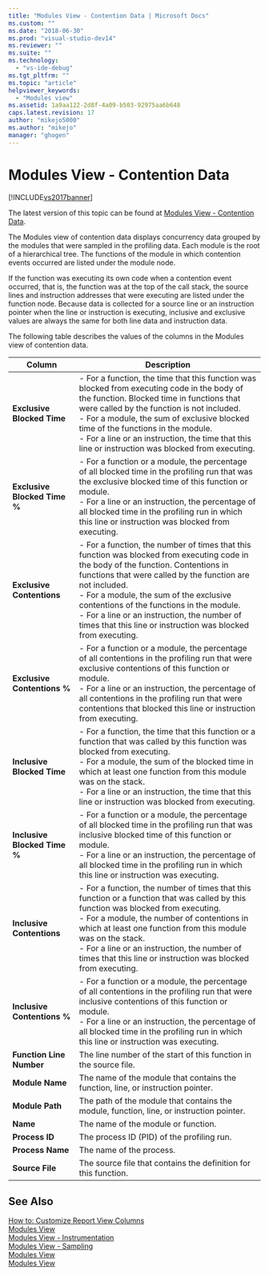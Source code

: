 ```yaml
---
title: "Modules View - Contention Data | Microsoft Docs"
ms.custom: ""
ms.date: "2018-06-30"
ms.prod: "visual-studio-dev14"
ms.reviewer: ""
ms.suite: ""
ms.technology: 
  - "vs-ide-debug"
ms.tgt_pltfrm: ""
ms.topic: "article"
helpviewer_keywords: 
  - "Modules view"
ms.assetid: 1a9aa122-2d8f-4a09-b503-92975aa6b648
caps.latest.revision: 17
author: "mikejo5000"
ms.author: "mikejo"
manager: "ghogen"
---
```

# Modules View - Contention Data
[!INCLUDE[vs2017banner](../includes/vs2017banner.md)]

The latest version of this topic can be found at [Modules View - Contention Data](https://docs.microsoft.com/visualstudio/profiling/modules-view-contention-data).  
  
The Modules view of contention data displays concurrency data grouped by the modules that were sampled in the profiling data. Each module is the root of a hierarchical tree. The functions of the module in which contention events occurred are listed under the module node.  
  
 If the function was executing its own code when a contention event occurred, that is, the function was at the top of the call stack, the source lines and instruction addresses that were executing are listed under the function node. Because data is collected for a source line or an instruction pointer when the line or instruction is executing, inclusive and exclusive values are always the same for both line data and instruction data.  
  
 The following table describes the values of the columns in the Modules view of contention data.  
  
|Column|Description|  
|------------|-----------------|  
|**Exclusive Blocked Time**|-   For a function, the time that this function was blocked from executing code in the body of the function. Blocked time in functions that were called by the function is not included.<br />-   For a module, the sum of exclusive blocked time of the functions in the module.<br />-   For a line or an instruction, the time that this line or instruction was blocked from executing.|  
|**Exclusive Blocked Time %**|-   For a function or a module, the percentage of all blocked time in the profiling run that was the exclusive blocked time of this function or module.<br />-   For a line or an instruction, the percentage of all blocked time in the profiling run in which this line or instruction was blocked from executing.|  
|**Exclusive Contentions**|-   For a function, the number of times that this function was blocked from executing code in the body of the function. Contentions in functions that were called by the function are not included.<br />-   For a module, the sum of the exclusive contentions of the functions in the module.<br />-   For a line or an instruction, the number of times that this line or instruction was blocked from executing.|  
|**Exclusive Contentions %**|-   For a function or a module, the percentage of all contentions in the profiling run that were exclusive contentions of this function or module.<br />-   For a line or an instruction, the percentage of all contentions in the profiling run that were contentions that blocked this line or instruction from executing.|  
|**Inclusive Blocked Time**|-   For a function, the time that this function or a function that was called by this function was blocked from executing.<br />-   For a module, the sum of the blocked time in which at least one function from this module was on the stack.<br />-   For a line or an instruction, the time that this line or instruction was blocked from executing.|  
|**Inclusive Blocked Time %**|-   For a function or a module, the percentage of all blocked time in the profiling run that was inclusive blocked time of this function or module.<br />-   For a line or an instruction, the percentage of all blocked time in the profiling run in which this line or instruction was executing.|  
|**Inclusive Contentions**|-   For a function, the number of times that this function or a function that was called by this function was blocked from executing.<br />-   For a module, the number of contentions in which at least one function from this module was on the stack.<br />-   For a line or an instruction, the number of times that this line or instruction was blocked from executing.|  
|**Inclusive Contentions %**|-   For a function or a module, the percentage of all contentions in the profiling run that were inclusive contentions of this function or module.<br />-   For a line or an instruction, the percentage of all blocked time in the profiling run in which this line or instruction was executing.|  
|**Function Line Number**|The line number of the start of this function in the source file.|  
|**Module Name**|The name of the module that contains the function, line, or instruction pointer.|  
|**Module Path**|The path of the module that contains the module, function, line, or instruction pointer.|  
|**Name**|The name of the module or function.|  
|**Process ID**|The process ID (PID) of the profiling run.|  
|**Process Name**|The name of the process.|  
|**Source File**|The source file that contains the definition for this function.|  
  
## See Also  
 [How to: Customize Report View Columns](../profiling/how-to-customize-report-view-columns.md)   
 [Modules View](../profiling/modules-view.md)   
 [Modules View - Instrumentation](../profiling/modules-view-dotnet-memory-instrumentation-data.md)   
 [Modules View - Sampling](../profiling/modules-view-dotnet-memory-sampling-data.md)   
 [Modules View](../profiling/modules-view-instrumentation-data.md)   
 [Modules View](../profiling/modules-view-sampling-data.md)



